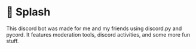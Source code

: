 # :ocean: Splash
This discord bot was made for me and my friends using discord.py and pycord. It features moderation tools, discord activities, and some more fun stuff.
